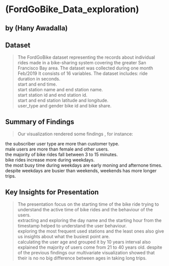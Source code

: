 # (FordGoBike_Data_exploration)
## by (Hany Awadalla)


## Dataset

> The FordGoBike dataset representing the records about individual rides made in a bike-sharing system covering the greater San Francisco Bay area.
> The dataset was collected during one month Feb/2019
> It consists of 16 variables.
> The dataset includes:
ride duration in seconds.  
start and end time.  
start station name and end station name.  
start station id and end station id.  
start and end station latitude and longitude.  
user_type and gender
bike id and bike share.


## Summary of Findings

> Our visualization rendered some findings , for instance:  

the subscriber user type are more than customer type.  
male users are more than female and other users.  
the majority of bike rides fall between 3 to 15 minutes.  
bike rides increase more during weekdays.  
the most busy time during weekdays are early moning and afternone times.
despite weekdays are busier than weekends, weekends has more longer trips.  


## Key Insights for Presentation

> The presentation focus on the starting time of the bike ride trying to understand the active time of bike rides and the behaviour of the users.  
> extracting and exploring the day name and the starting hour from the timestamp helped to understand the user behaviour.    
> exploring the most frequent used stations and the least ones also give us insights about what the busiest point are.  
> calculating the user age and grouped it by 10 years interval also explained the majority of users come from 21 to 40 years old.
> despite of the previous findings our multivariate visualization showed that their is no no big difference between ages in taking long trips.
